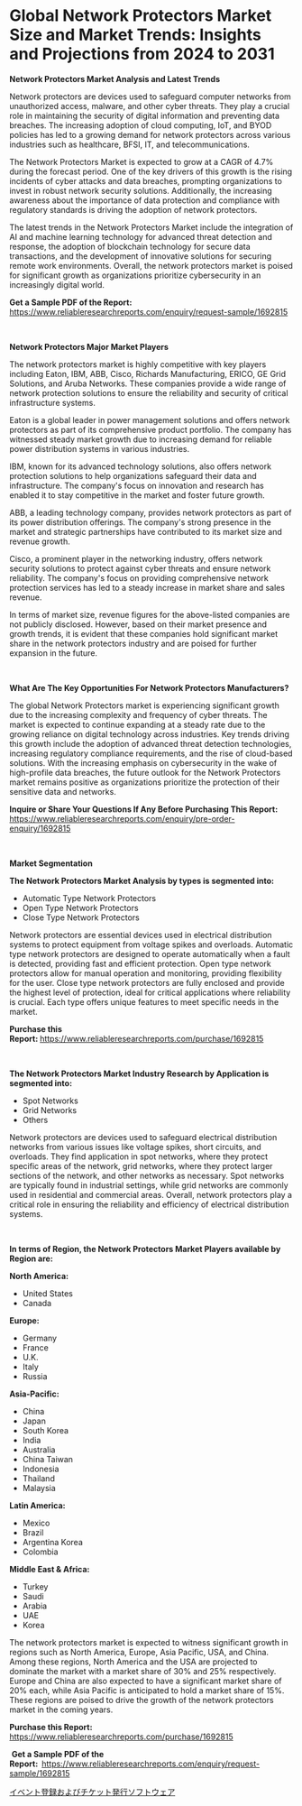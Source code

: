 <p><h1>Global Network Protectors Market Size and Market Trends: Insights and Projections from 2024 to 2031</h1></p><p><strong>Network Protectors Market Analysis and Latest Trends</strong></p>
<p><p>Network protectors are devices used to safeguard computer networks from unauthorized access, malware, and other cyber threats. They play a crucial role in maintaining the security of digital information and preventing data breaches. The increasing adoption of cloud computing, IoT, and BYOD policies has led to a growing demand for network protectors across various industries such as healthcare, BFSI, IT, and telecommunications.</p><p>The Network Protectors Market is expected to grow at a CAGR of 4.7% during the forecast period. One of the key drivers of this growth is the rising incidents of cyber attacks and data breaches, prompting organizations to invest in robust network security solutions. Additionally, the increasing awareness about the importance of data protection and compliance with regulatory standards is driving the adoption of network protectors.</p><p>The latest trends in the Network Protectors Market include the integration of AI and machine learning technology for advanced threat detection and response, the adoption of blockchain technology for secure data transactions, and the development of innovative solutions for securing remote work environments. Overall, the network protectors market is poised for significant growth as organizations prioritize cybersecurity in an increasingly digital world.</p></p>
<p><strong>Get a Sample PDF of the Report:&nbsp;</strong> <a href="https://www.reliableresearchreports.com/enquiry/request-sample/1692815">https://www.reliableresearchreports.com/enquiry/request-sample/1692815</a></p>
<p>&nbsp;</p>
<p><strong>Network Protectors Major Market Players</strong></p>
<p><p>The network protectors market is highly competitive with key players including Eaton, IBM, ABB, Cisco, Richards Manufacturing, ERICO, GE Grid Solutions, and Aruba Networks. These companies provide a wide range of network protection solutions to ensure the reliability and security of critical infrastructure systems.</p><p>Eaton is a global leader in power management solutions and offers network protectors as part of its comprehensive product portfolio. The company has witnessed steady market growth due to increasing demand for reliable power distribution systems in various industries.</p><p>IBM, known for its advanced technology solutions, also offers network protection solutions to help organizations safeguard their data and infrastructure. The company's focus on innovation and research has enabled it to stay competitive in the market and foster future growth.</p><p>ABB, a leading technology company, provides network protectors as part of its power distribution offerings. The company's strong presence in the market and strategic partnerships have contributed to its market size and revenue growth.</p><p>Cisco, a prominent player in the networking industry, offers network security solutions to protect against cyber threats and ensure network reliability. The company's focus on providing comprehensive network protection services has led to a steady increase in market share and sales revenue.</p><p>In terms of market size, revenue figures for the above-listed companies are not publicly disclosed. However, based on their market presence and growth trends, it is evident that these companies hold significant market share in the network protectors industry and are poised for further expansion in the future.</p></p>
<p>&nbsp;</p>
<p><strong>What Are The Key Opportunities For Network Protectors Manufacturers?</strong></p>
<p><p>The global Network Protectors market is experiencing significant growth due to the increasing complexity and frequency of cyber threats. The market is expected to continue expanding at a steady rate due to the growing reliance on digital technology across industries. Key trends driving this growth include the adoption of advanced threat detection technologies, increasing regulatory compliance requirements, and the rise of cloud-based solutions. With the increasing emphasis on cybersecurity in the wake of high-profile data breaches, the future outlook for the Network Protectors market remains positive as organizations prioritize the protection of their sensitive data and networks.</p></p>
<p><strong>Inquire or Share Your Questions If Any Before Purchasing This Report:</strong> <a href="https://www.reliableresearchreports.com/enquiry/pre-order-enquiry/1692815">https://www.reliableresearchreports.com/enquiry/pre-order-enquiry/1692815</a></p>
<p>&nbsp;</p>
<p><strong>Market Segmentation</strong></p>
<p><strong>The Network Protectors Market Analysis by types is segmented into:</strong></p>
<p><ul><li>Automatic Type Network Protectors</li><li>Open Type Network Protectors</li><li>Close Type Network Protectors</li></ul></p>
<p><p>Network protectors are essential devices used in electrical distribution systems to protect equipment from voltage spikes and overloads. Automatic type network protectors are designed to operate automatically when a fault is detected, providing fast and efficient protection. Open type network protectors allow for manual operation and monitoring, providing flexibility for the user. Close type network protectors are fully enclosed and provide the highest level of protection, ideal for critical applications where reliability is crucial. Each type offers unique features to meet specific needs in the market.</p></p>
<p><strong>Purchase this Report:&nbsp;</strong><a href="https://www.reliableresearchreports.com/purchase/1692815">https://www.reliableresearchreports.com/purchase/1692815</a></p>
<p>&nbsp;</p>
<p><strong>The Network Protectors Market Industry Research by Application is segmented into:</strong></p>
<p><ul><li>Spot Networks</li><li>Grid Networks</li><li>Others</li></ul></p>
<p><p>Network protectors are devices used to safeguard electrical distribution networks from various issues like voltage spikes, short circuits, and overloads. They find application in spot networks, where they protect specific areas of the network, grid networks, where they protect larger sections of the network, and other networks as necessary. Spot networks are typically found in industrial settings, while grid networks are commonly used in residential and commercial areas. Overall, network protectors play a critical role in ensuring the reliability and efficiency of electrical distribution systems.</p></p>
<p>&nbsp;</p>
<p><strong>In terms of Region, the Network Protectors Market Players available by Region are:</strong></p>
<p>
    <p> <strong> North America: </strong>
        <ul>
            <li>United States</li>
            <li>Canada</li>
        </ul>
        </p> 
    <p> <strong> Europe: </strong>
        <ul>
            <li>Germany</li>
            <li>France</li>
            <li>U.K.</li>
            <li>Italy</li>
            <li>Russia</li>
        </ul>
        </p> 
    <p> <strong> Asia-Pacific: </strong>
        <ul>
            <li>China</li>
            <li>Japan</li>
            <li>South Korea</li>
            <li>India</li>
            <li>Australia</li>
            <li>China Taiwan</li>
            <li>Indonesia</li>
            <li>Thailand</li>
            <li>Malaysia</li>
        </ul>
        </p> 
    <p> <strong> Latin America: </strong>
        <ul>
            <li>Mexico</li>
            <li>Brazil</li>
            <li>Argentina Korea</li>
            <li>Colombia</li>
        </ul>
        </p> 
    <p> <strong> Middle East & Africa: </strong>
        <ul>
            <li>Turkey</li>
            <li>Saudi</li>
            <li>Arabia</li>
            <li>UAE</li>
            <li>Korea</li>
        </ul>
    </p>
    </p>
<p><p>The network protectors market is expected to witness significant growth in regions such as North America, Europe, Asia Pacific, USA, and China. Among these regions, North America and the USA are projected to dominate the market with a market share of 30% and 25% respectively. Europe and China are also expected to have a significant market share of 20% each, while Asia Pacific is anticipated to hold a market share of 15%. These regions are poised to drive the growth of the network protectors market in the coming years.</p></p>
<p><strong>Purchase this Report: </strong><a href="https://www.reliableresearchreports.com/purchase/1692815">https://www.reliableresearchreports.com/purchase/1692815</a></p>
<p>&nbsp;<strong>Get a Sample PDF of the Report:&nbsp;&nbsp;</strong><a href="https://www.reliableresearchreports.com/enquiry/request-sample/1692815">https://www.reliableresearchreports.com/enquiry/request-sample/1692815</a></p>
<p><strong></strong></p>
<p><p><a href="https://github.com/oafhukehf4709715/Market-Research-Report-List-1/blob/main/933929411945.md">イベント登録およびチケット発行ソフトウェア</a></p></p>